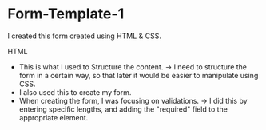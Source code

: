# Form-Template-1
I created this form created using HTML & CSS.

HTML
- This is what I used to Structure the content.
  -> I need to structure the form in a certain way, so that later it would be easier to manipulate using CSS.
- I also used this to create my form.
- When creating the form, I was focusing on validations.
  -> I did this by entering specific lengths, and adding the "required" field to the appropriate element. 
